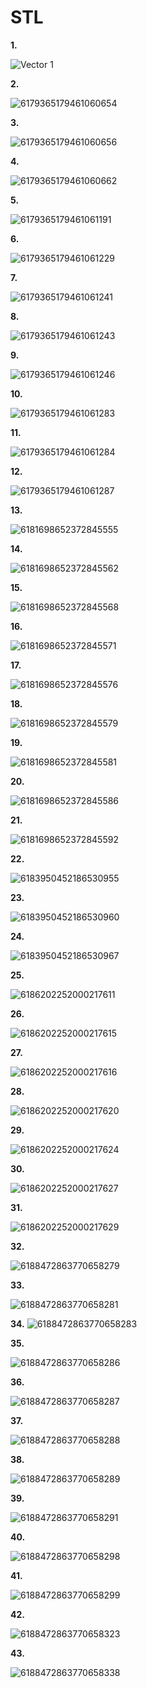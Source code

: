 # STL
**1.** 

![Vector 1](https://github.com/user-attachments/assets/657f8c39-fddb-41ab-8a5d-402a828cc4e1)

**2.**

![6179365179461060654](https://github.com/user-attachments/assets/b56b5438-ddc0-41b3-8b8c-642c18f4b999)

**3.**

![6179365179461060656](https://github.com/user-attachments/assets/7ee40b42-fc76-46d8-9e0e-7acc6a9bacba)

**4.**

![6179365179461060662](https://github.com/user-attachments/assets/bdda6d0b-6089-42f5-81b4-22f34d9adc1b)

**5.**

![6179365179461061191](https://github.com/user-attachments/assets/72707a6d-0fad-489f-aae2-ef38ce5eb77f)

**6.**

![6179365179461061229](https://github.com/user-attachments/assets/0c39cb7b-191b-41ae-b1ba-db8d252fe1ee)

**7.**

![6179365179461061241](https://github.com/user-attachments/assets/8e9b4f11-88f3-47c0-976b-b2880d5f8dcc)

**8.**

![6179365179461061243](https://github.com/user-attachments/assets/ce510d8a-d485-4239-bbfe-2335321f492a)

**9.**

![6179365179461061246](https://github.com/user-attachments/assets/4850501a-7812-432d-9d30-650f0b87b8e2)

**10.**

![6179365179461061283](https://github.com/user-attachments/assets/0af3b0ef-c4e0-411d-b273-3d992015271a)

**11.**

![6179365179461061284](https://github.com/user-attachments/assets/18e24532-1ae6-413e-9cd5-ac1902d87d1b)

**12.**

![6179365179461061287](https://github.com/user-attachments/assets/ce861ca5-6dae-41b8-ad41-a9d526988e11)

**13.**

![6181698652372845555](https://github.com/user-attachments/assets/5a1eb333-5763-49b6-80de-ca7ec40592f7)

**14.**

![6181698652372845562](https://github.com/user-attachments/assets/7715eb0a-a068-46e7-998e-70b4a7efc3b4)

**15.**

![6181698652372845568](https://github.com/user-attachments/assets/b71a6a80-d96a-4bd1-bded-5ba20f8ee2e1)

**16.**

![6181698652372845571](https://github.com/user-attachments/assets/7643d1ce-0f89-48c4-a94e-f8fa1bf29fde)

**17.**

![6181698652372845576](https://github.com/user-attachments/assets/eebbefd9-dea1-4f01-bdc8-801a30cbc977)

**18.**

![6181698652372845579](https://github.com/user-attachments/assets/bc13e27c-912e-45c6-8c1e-c55c29fcd264)

**19.**

![6181698652372845581](https://github.com/user-attachments/assets/bd3d6e49-e9f2-4a46-95be-22b0f796711e)

**20.**

![6181698652372845586](https://github.com/user-attachments/assets/f47cfd6b-555e-405d-a3be-990745520946)

**21.**

![6181698652372845592](https://github.com/user-attachments/assets/7720f33e-70d5-486c-9d2f-4a88b63375f9)

**22.**

![6183950452186530955](https://github.com/user-attachments/assets/33bd315e-e5c0-4689-8177-bbdeee1db4a6)

**23.**

![6183950452186530960](https://github.com/user-attachments/assets/aef69373-e544-4d4e-8b36-eb8e47af425e)

**24.**

![6183950452186530967](https://github.com/user-attachments/assets/bba9da7a-9d79-4f2c-b9b9-702bb4fc006d)

**25.**

![6186202252000217611](https://github.com/user-attachments/assets/0795937f-cc2d-4b32-8b19-269c817edffe)

**26.**

![6186202252000217615](https://github.com/user-attachments/assets/ab114c87-0641-4955-85c7-bc4d67a188ef)

**27.**

![6186202252000217616](https://github.com/user-attachments/assets/576d7b95-4848-4aa3-a0f8-7d041178390c)

**28.**

![6186202252000217620](https://github.com/user-attachments/assets/d0d3dcdf-bcd1-4277-9e6e-657edfd36bdf)

**29.**

![6186202252000217624](https://github.com/user-attachments/assets/20696540-0702-44a0-a819-7ddf13dacd53)

**30.**

![6186202252000217627](https://github.com/user-attachments/assets/e7a0e6b1-d2bd-443b-8181-ce2b2f29d6b5)

**31.**

![6186202252000217629](https://github.com/user-attachments/assets/662b2d1c-983f-49d2-a9d5-11d5c8ee509b)

**32.**

![6188472863770658279](https://github.com/user-attachments/assets/39b55501-8a10-47f4-89fd-3b0d5d727994)

**33.**

![6188472863770658281](https://github.com/user-attachments/assets/24a72213-f92f-41c6-b2f1-c1a9bfc374fb)

**34.**
![6188472863770658283](https://github.com/user-attachments/assets/6f849d71-571b-453d-88b1-1979a719ee6f)

**35.**

![6188472863770658286](https://github.com/user-attachments/assets/08052610-c1dd-4133-9183-d4c87f6acc31)

**36.**

![6188472863770658287](https://github.com/user-attachments/assets/6a80fb03-6931-443d-a7e9-291d42fe0d6e)

**37.**

![6188472863770658288](https://github.com/user-attachments/assets/545725c7-3a5c-4042-b4f3-954f68558134)

**38.**

![6188472863770658289](https://github.com/user-attachments/assets/851f9b99-6928-4c45-8c5e-6a4217fa69c2)

**39.**

![6188472863770658291](https://github.com/user-attachments/assets/41de9682-5c08-4cd1-a3ec-aa29555ca564)

**40.**

![6188472863770658298](https://github.com/user-attachments/assets/64d7e642-4b9f-41d3-88ca-11f30634ae5f)

**41.**

![6188472863770658299](https://github.com/user-attachments/assets/ec38e899-7103-4200-bf3c-a6842412a66f)

**42.**

![6188472863770658323](https://github.com/user-attachments/assets/151c8951-845e-4b82-a8e9-08464edbdf73)

**43.**

![6188472863770658338](https://github.com/user-attachments/assets/aa2cdeaf-dbed-4f72-8abb-cd209c8cda0e)


